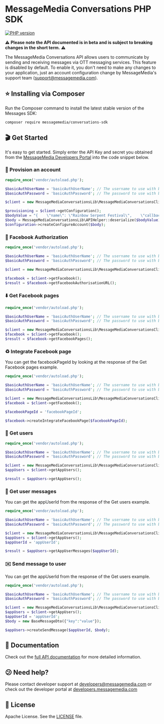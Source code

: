 # MessageMedia Conversations PHP SDK
[![PHP version](https://badge.fury.io/ph/messagemedia%2Fconversations-sdk.svg)](https://badge.fury.io/ph/messagemedia%2Fconversations-sdk)

⚠️ **Please note the API documented is in beta and is subject to breaking changes in the short term.** ⚠️

The MessageMedia Conversations API allows users to communicate by sending and receiving messages via OTT messaging services. This feature is disabled by default. To enable it, you don't need to make any changes to your application, just an account configuration change by MessageMedia's support team (support@messagemedia.com).

## ⭐️ Installing via Composer
Run the Composer command to install the latest stable version of the Messages SDK:
```
composer require messagemedia/conversations-sdk
```

## 🎬 Get Started
It's easy to get started. Simply enter the API Key and secret you obtained from the [MessageMedia Developers Portal](https://developers.messagemedia.com) into the code snippet below.

### 🚀 Provision an account
```php
require_once('vendor/autoload.php');

$basicAuthUserName = 'basicAuthUserName'; // The username to use with basic authentication
$basicAuthPassword = 'basicAuthPassword'; // The password to use with basic authentication

$client = new MessageMediaConversationsLib\MessageMediaConversationsClient($basicAuthUserName, $basicAuthPassword);

$provisioning = $client->getConfiguration();
$bodyValue = "{    \"name\": \"Rainbow Serpent Festival\",    \"callback_url\": \"https://callback.url.com\"}";
$body = MessageMediaConversationsLib\APIHelper::deserialize($bodyValue);
$configuration->createConfigureAccount($body);

```

### 🔐 Facebook Authorization
```php
require_once('vendor/autoload.php');

$basicAuthUserName = 'basicAuthUserName'; // The username to use with basic authentication
$basicAuthPassword = 'basicAuthPassword'; // The password to use with basic authentication

$client = new MessageMediaConversationsLib\MessageMediaConversationsClient($basicAuthUserName, $basicAuthPassword);

$facebook = $client->getFacebook();
$result = $facebook->getFacebookAuthorisationURL();

```

### ⬇️ Get Facebook pages
```php
require_once('vendor/autoload.php');

$basicAuthUserName = 'basicAuthUserName'; // The username to use with basic authentication
$basicAuthPassword = 'basicAuthPassword'; // The password to use with basic authentication

$client = new MessageMediaConversationsLib\MessageMediaConversationsClient($basicAuthUserName, $basicAuthPassword);
$facebook = $client->getFacebook();
$result = $facebook->getFacebookPages();

```

### ♻️ Integrate Facebook page
You can get the facebookPageId by looking at the response of the Get Facebook pages example.
```php
require_once('vendor/autoload.php');

$basicAuthUserName = 'basicAuthUserName'; // The username to use with basic authentication
$basicAuthPassword = 'basicAuthPassword'; // The password to use with basic authentication

$client = new MessageMediaConversationsLib\MessageMediaConversationsClient($basicAuthUserName, $basicAuthPassword);
$facebook = $client->getFacebook();

$facebookPageId = 'facebookPageId';

$facebook->createIntegrateFacebookPage($facebookPageId);

```

### 👤 Get users
```php
require_once('vendor/autoload.php');

$basicAuthUserName = 'basicAuthUserName'; // The username to use with basic authentication
$basicAuthPassword = 'basicAuthPassword'; // The password to use with basic authentication

$client = new MessageMediaConversationsLib\MessageMediaConversationsClient($basicAuthUserName, $basicAuthPassword);
$appUsers = $client->getAppUsers();

$result = $appUsers->getAppUsers();

```

### 💬 Get user messages
You can get the appUserId from the response of the Get users example.
```php
require_once('vendor/autoload.php');

$basicAuthUserName = 'basicAuthUserName'; // The username to use with basic authentication
$basicAuthPassword = 'basicAuthPassword'; // The password to use with basic authentication

$client = new MessageMediaConversationsLib\MessageMediaConversationsClient($basicAuthUserName, $basicAuthPassword);
$appUsers = $client->getAppUsers();
$appUserId = 'appUserId';

$result = $appUsers->getAppUserMessages($appUserId);

```

### ✉️ Send message to user
You can get the appUserId from the response of the Get users example.
```php
require_once('vendor/autoload.php');

$basicAuthUserName = 'basicAuthUserName'; // The username to use with basic authentication
$basicAuthPassword = 'basicAuthPassword'; // The password to use with basic authentication

$client = new MessageMediaConversationsLib\MessageMediaConversationsClient($basicAuthUserName, $basicAuthPassword);
$appUsers = $client->getAppUsers();
$appUserId = 'appUserId';
$body = new BaseMessageDto({"key":"value"});

$appUsers->createSendMessage($appUserId, $body);

```

## 📕 Documentation
Check out the [full API documentation](DOCUMENTATION.md) for more detailed information.

## 😕 Need help?
Please contact developer support at developers@messagemedia.com or check out the developer portal at [developers.messagemedia.com](https://developers.messagemedia.com/)

## 📃 License
Apache License. See the [LICENSE](LICENSE) file.
